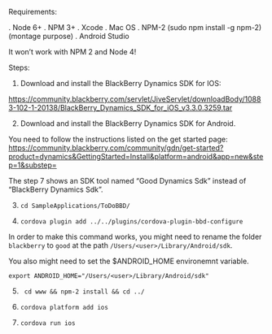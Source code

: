 Requirements:

. Node 6+
. NPM 3+
. Xcode
. Mac OS
. NPM-2 (sudo npm install -g npm-2) (montage purpose)
. Android Studio

It won’t work with NPM 2 and Node 4!

Steps:

1. Download and install the BlackBerry Dynamics SDK for IOS:

https://community.blackberry.com/servlet/JiveServlet/downloadBody/10883-102-1-20138/BlackBerry_Dynamics_SDK_for_iOS_v3.3.0.3259.tar

2. Download and install the BlackBerry Dynamics SDK for Android.

You need to follow the instructions listed on the get started page:
https://community.blackberry.com/community/gdn/get-started?product=dynamics&GettingStarted=Install&platform=android&app=new&step=1&substep=

The step 7 shows an SDK tool named “Good Dynamics Sdk” instead of “BlackBerry Dynamics Sdk”.

3. `cd SampleApplications/ToDoBBD/`

4. `cordova plugin add ../../plugins/cordova-plugin-bbd-configure`

In order to make this command works, you might need to rename the folder `blackberry` to `good` at the path `/Users/<user>/Library/Android/sdk`.

You also might need to set the $ANDROID_HOME environemnt variable.

`export ANDROID_HOME="/Users/<user>/Library/Android/sdk"`

5. ` cd www && npm-2 install && cd ../`

6. `cordova platform add ios`

7. `cordova run ios`

